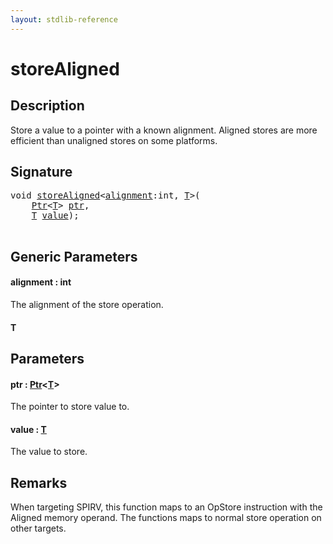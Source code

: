 ```yaml
---
layout: stdlib-reference
---
```


# storeAligned

## Description

Store a value to a pointer with a known alignment.
Aligned stores are more efficient than unaligned stores on some platforms.



## Signature 

<pre>
<span class="code_keyword">void</span> <a href="storealigned-5.md">storeAligned</a>&lt;<a href="storealigned-5.md#decl-alignment" class="code_var">alignment</a>:<span class="code_keyword">int</span>, <a href="storealigned-5.md#typeparam-T" class="code_type">T</a>&gt;(
    <a href="../types/ptr-0/index.md" class="code_type">Ptr</a>&lt;<a href="storealigned-5.md#typeparam-T" class="code_type">T</a>&gt; <a href="storealigned-5.md#decl-ptr" class="code_param">ptr</a>,
    <a href="storealigned-5.md#typeparam-T" class="code_type">T</a> <a href="storealigned-5.md#decl-value" class="code_param">value</a>);

</pre>

## Generic Parameters

####  <a id="decl-alignment"></a>alignment  : int
The alignment of the store operation.

####  <a id="typeparam-T"></a>T

## Parameters

####  <a id="decl-ptr"></a>ptr  : [Ptr](../types/ptr-0/index.md)\<[T](../types/ptr-0/index.md#typeparam-T)\>
The pointer to store value to.

####  <a id="decl-value"></a>value  : [T](storealigned-5.md#typeparam-T)
The value to store.


## Remarks
When targeting SPIRV, this function maps to an <span class='code'>OpStore</span> instruction with the <span class='code'>Aligned</span> memory operand.
The functions maps to normal store operation on other targets.



<script>
// Fix .md links to .html when on ReadTheDocs
if (window.location.hostname.includes('readthedocs') || 
    window.location.hostname.includes('rtfd.io')) {
  document.addEventListener('DOMContentLoaded', function() {
    const links = document.querySelectorAll('a');
    links.forEach(link => {
      if (link.getAttribute('href') && link.getAttribute('href').endsWith('.md')) {
        link.href = link.href.replace(/\.md($|#|\?)/, '.html$1');
      }
    });
  });
}
</script>
